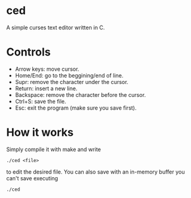 # ced
A simple curses text editor written in C.

# Controls
- Arrow keys: move cursor.
- Home/End: go to the beggining/end of line.
- Supr: remove the character under the cursor.
- Return: insert a new line.
- Backspace: remove the character before the cursor.
- Ctrl+S: save the file.
- Esc: exit the program (make sure you save first).

# How it works
Simply compile it with make and write
```
./ced <file>
```
to edit the desired file. You can also save with an in-memory buffer you can't save executing
```
./ced
```
